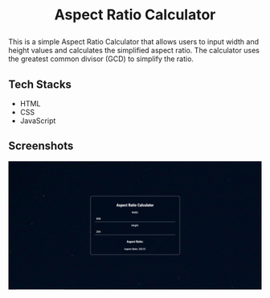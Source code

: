 # <p align="center">Aspect Ratio Calculator</p>

This is a simple Aspect Ratio Calculator that allows users to input width and height values and calculates the simplified aspect ratio. The calculator uses the greatest common divisor (GCD) to simplify the ratio.

## Tech Stacks

- HTML
- CSS
- JavaScript

## Screenshots

![image](calculator.png)
